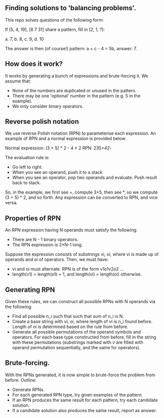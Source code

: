 ## Finding solutions to 'balancing problems'. 

This repo solves questions of the following form: 

If [5, 4, 19], [8 7 31] share a pattern, fill in [2, 1, ?]: 

a. 7, b. 8, c. 9, d. 10

The answer is then (of course!) pattern: a + c - 4 = 5b, answer: 7. 

## How does it work? 

It works by generating a bunch of expressions and brute-forcing it. We assume that: 

* None of the numbers are duplicated or unused in the pattern.
* There may be one 'optional' number in the pattern (e.g. 5 in the example). 
* We only consider binary operators.  

## Reverse polish notation

We use reverse Polish notation (RPN) to parameterise each expression. An example of RPN and a normal expression is provided below: 

Normal expression: (3 + 5) * 2 - 4 * 2
RPN: 235+*42*-

The evaluation rule is: 
- Go left to right. 
- When you see an operand, push it to a stack
- When you see an operator, pop two operands and evaluate. Push result back to stack. 

So, in the example, we first see +, compute 3+5, then see *, so we compute (3 + 5) * 2, and so forth.
Any expression can be converted to RPN, and vice versa. 

## Properties of RPN

An RPN expression having N operands must satisfy the following: 
- There are N - 1 binary operators. 
- The RPN expression is 2*N-1 long. 

Suppose the expression consists of substrings vi, oi, where vi is made up of operands and oi of operators. Then, we must have:
- vi and oi must alternate. RPN is of the form v1o1v2o2 ...
- length(v1) = length(o1) + 1, and length(vi) = length(oi) otherwise. 

## Generating RPN

Given these rules, we can construct all possible RPNs with N operands via the following. 
- Find all possible n_i such that such that sum of n_i is N. 
- Create a base string with vi, oi, where length of vi is n_i found before. Length of oi is determined based on the rule from before. 
- Generate all possible permutations of the operand symbols and operators. For each base type constructed from before, fill in the string with these permutations (substrings marked with v are filled with operand permutation sequentially, and the same for operators). 

## Brute-forcing. 

With the RPNs generated, it is now simple to brute-force the problem from before. 
Outline: 
- Generate RPNs. 
- For each generated RPN type, try given examples of the pattern. 
- If an RPN produces the same result for each pattern, try each candidate solution. 
- If a candidate solution also produces the same result, report as answer. 



